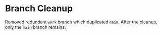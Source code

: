 # Branch Cleanup

Removed redundant `work` branch which duplicated `main`.
After the cleanup, only the `main` branch remains.
